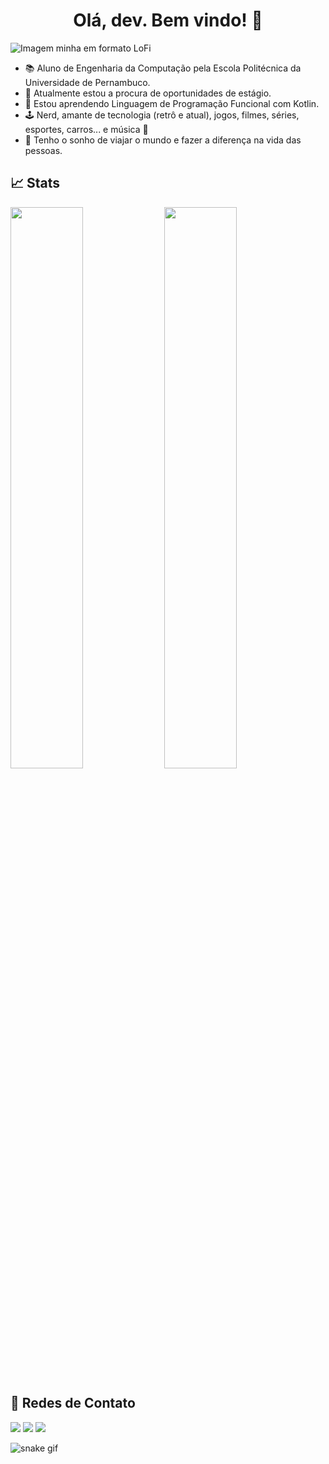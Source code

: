 <h1 align="center">Olá, dev. Bem vindo! 👋</h1>

![Imagem minha em formato LoFi](https://user-images.githubusercontent.com/83620387/187056862-5692ede1-0add-416b-aa66-141686167148.png)

- 📚 Aluno de Engenharia da Computação pela Escola Politécnica da Universidade de Pernambuco.
- 🔭 Atualmente estou a procura de oportunidades de estágio.
- 🌱 Estou aprendendo Linguagem de Programação Funcional com Kotlin.
- 🕹️ Nerd, amante de tecnologia (retrô e atual), jogos, filmes, séries, esportes, carros... e música 🎸
- 🌌 Tenho o sonho de viajar o mundo e fazer a diferença na vida das pessoas.


<h2>📈 Stats</h2>

<div>
  <img width="48%" src="https://github-readme-stats.vercel.app/api?username=LuizSef&show_icons=true&theme=tokyonight">
  <img width="48%" src="https://github-readme-stats.vercel.app/api/top-langs/?username=LuizSef&layout=compact&theme=tokyonight">
</div>

<h2>🔎 Redes de Contato</h2>

<div>
  <a href="mailto:luizfelipeespindola09@gmail.com"><img src="https://img.shields.io/badge/Gmail-D14836?style=for-the-badge&logo=gmail&logoColor=white" target="_blank"></a>
  <a href="https://www.instagram.com/luizsef/"><img src="https://img.shields.io/badge/Instagram-E4405F?style=for-the-badge&logo=instagram&logoColor=white" target="_blank"></a>
  <a href="https://www.linkedin.com/in/luiz-felipe-espíndola-5a47881b5/"><img src="https://img.shields.io/badge/LinkedIn-0077B5?style=for-the-badge&logo=linkedin&logoColor=white" target="_blank"></a>
</div>

![snake gif](https://github.com/Luizsef/Luizsef/blob/output/github-contribution-grid-snake.svg)
